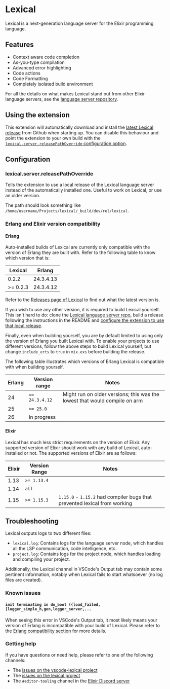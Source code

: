 # Lexical

Lexical is a next-generation language server for the Elixir programming
language.

## Features

- Context aware code completion
- As-you-type compilation
- Advanced error highlighting
- Code actions
- Code Formatting
- Completely isolated build environment

For all the details on what makes Lexical stand out from other Elixir language
servers, see the
[language server repository](https://github.com/lexical-lsp/lexical).

## Using the extension

This extension will automatically download and install the
[latest Lexical release](https://github.com/lexical-lsp/lexical/releases) from
Github when starting up. You can disable this behaviour and point the extension
to your own build with the
[`lexical.server.releasePathOverride` configuration option](#lexicalserverreleasepathoverride).

## Configuration

### lexical.server.releasePathOverride

Tells the extension to use a local release of the Lexical language server
instead of the automatically installed one. Useful to work on Lexical, or use an
older version.

The path should look something like
`/home/username/Projects/lexical/_build/dev/rel/lexical`.

### Erlang and Elixir version compatibility

#### Erlang

Auto-installed builds of Lexical are currently only compatible with the version
of Erlang they are built with. Refer to the following table to know which
version that is:

| Lexical  | Erlang    |
| -------- | --------- |
| 0.2.2    | 24.3.4.13 |
| >= 0.2.3 | 24.3.4.12 |

Refer to the
[Releases page of Lexical](https://github.com/lexical-lsp/lexical/releases) to
find out what the latest version is.

If you wish to use any other version, it is required to build Lexical yourself.
This isn't hard to do: clone the
[Lexical language server repo](https://github.com/lexical-lsp/lexical), build a
release following the instructions in the README and
[configure the extension to use that local release](#lexicalserverreleasepathoverride).

Finally, even when building yourself, you are by default limited to using only
the version of Erlang you built Lexical with. To enable your projects to use
different versions, follow the above steps to build Lexical yourself, but change
`include_erts` to `true` in `mix.exs` before building the release.

The following table illustrates which versions of Erlang Lexical is compatible
with when building yourself.

| Erlang | Version range  | Notes                                                                      |
| ------ | -------------- | -------------------------------------------------------------------------- |
| 24     | `>= 24.3.4.12` | Might run on older versions; this was the lowest that would compile on arm |
| 25     | `>= 25.0`      |                                                                            |
| 26     | In progress    |                                                                            |

#### Elixir

Lexical has much less strict requirements on the version of Elixir. Any
supported version of Elixir should work with any build of Lexical,
auto-installed or not. The supported versions of Elixir are as follows:

| Elixir | Version Range | Notes                                                                     |
| ------ | ------------- | ------------------------------------------------------------------------- |
| 1.13   | `>= 1.13.4`   |                                                                           |
| 1.14   | `all`         |                                                                           |
| 1.15   | `>= 1.15.3`   | `1.15.0` - `1.15.2` had compiler bugs that prevented lexical from working |

## Troubleshooting

Lexical outputs logs to two different files:

- `lexical.log`: Contains logs for the language server node, which handles all
  the LSP communication, code intelligence, etc.
- `project.log`: Contains logs for the project node, which handles loading and
  compiling your project.

Additionally, the Lexical channel in VSCode's Output tab may contain some
pertinent information, notably when Lexical fails to start whatsoever (no log
files are created).

### Known issues

#### `init terminating in do_boot ({load_failed,[logger_simple_h,gen,logger_server,...`

When seeing this error in VSCode's Output tab, it most likely means your version
of Erlang is incompatible with your build of Lexical. Please refer to the
[Erlang compatibility section](#erlang) for more details.

### Getting help

If you have questions or need help, please refer to one of the following
channels:

- The
  [issues on the vscode-lexical project](https://github.com/lexical-lsp/vscode-lexical/issues)
- The
  [issues on the lexical project](https://github.com/lexical-lsp/lexical/issues)
- The `#editor-tooling` channel in the
  [Elixir Discord server](https://discord.gg/elixir)
